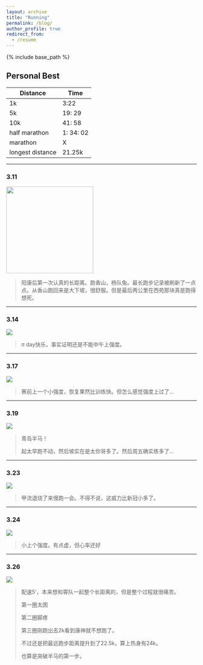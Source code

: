 ```yaml
---
layout: archive
title: "Running"
permalink: /blog/
author_profile: true
redirect_from:
  - /resume
---
```


{% include base_path %}

## Personal Best

| Distance         | Time      |
| ---------------- | --------- |
| 1k               | 3:22      |
| 5k               | 19: 29    |
| 10k              | 41: 58    |
| half marathon    | 1: 34: 02 |
| marathon         | X         |
| longest distance | 21.25k    |

--- 

### 3.11

<img title="" src="https://a-little-hoof.github.io/images/1.jpg" alt="" data-align="center" width="230">

> 阳康后第一次认真的长距离。跑香山，杨队兔。最长跑步记录被刷新了一点点。从香山跑回来是大下坡，很舒服。但是最后两公里在西苑那块真是跑得想死。

--- 

### 3.14

![](https://a-little-hoof.github.io/images/2.jpg) 

> $\pi$ day快乐，事实证明还是不能中午上强度。

---

### 3.17

![](https://a-little-hoof.github.io/images/3.jpg)

> 赛前上一个小强度，恢复果然比训练快。但怎么感觉强度上过了...

--- 

### 3.19

![](https://a-little-hoof.github.io/images/4.jpg)

> 青岛半马！
> 
> 起太早跑不动，然后坡实在是太你哥多了。然后周五确实练多了...

--- 

### 3.23

![](https://a-little-hoof.github.io/images/5.jpg)

> 甲流退烧了来慢跑一会。不得不说，这威力比新冠小多了。

--- 

### 3.24

![](https://a-little-hoof.github.io/images/6.jpg)

> 小上个强度。有点虚，但心率还好

--- 

### 3.26

![](https://a-little-hoof.github.io/images/7.jpg)

> 配速5‘，本来想和霄队一起整个长距离的，但是整个过程就很痛苦。
> 
> 第一圈太困
> 
> 第二圈脚疼
> 
> 第三圈刚跑出去2k看到康神就不想跑了。
> 
> 不过还是把最远跑步距离提升到了22.5k，算上热身有24k。
> 
> 也算是突破半马的第一步。